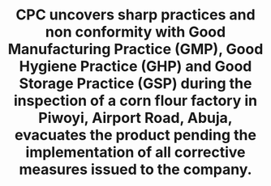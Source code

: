 ---
title: CPC uncovers sharp practices and non conformity with Good Manufacturing Practice (GMP), Good Hygiene Practice (GHP) and Good Storage Practice (GSP) during the inspection of a corn flour factory in Piwoyi, Airport Road, Abuja, evacuates the product pending the implementation of all corrective measures issued to the company.
image: /uploads/abuja-03.png
dimensions: 1012x675
---